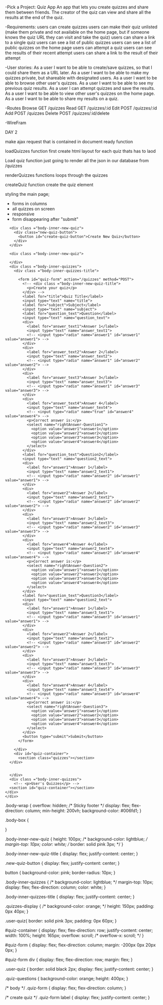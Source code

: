 -Pick a Project:
Quiz App
An app that lets you create quizzes and share them between friends. The creator of the quiz can view and share all the results at the end of the quiz.

-Requirements:
users can create quizzes
users can make their quiz unlisted (make them private and not available on the home page, but if someone knows the quiz URL they can visit and take the quiz)
users can share a link to a single quiz
users can see a list of public quizzes
users can see a list of public quizzes on the home page
users can attempt a quiz
users can see the results of their recent attempt
users can share a link to the result of their attempt

-User stories:
As a user I want to be able to create/save quizzes, so that I could share them as a URL later.
As a user I want to be able to make my quizzes private, but shareable with designated users.
As a user I want to be able to browse other user's quizzes.
As a user I want to be able to see my previous quiz results.
As a user I can attempt quizzes and save the results.
As a user I want to be able to view other user's quizzes on the home page.
As a user I want to be able to share my results on a quiz.


-Routes 
Browse      GET     /quizzes
Read        GET     /quizzes/:id
Edit        POST    /quizzes/:id
Add         POST    /quizzes
Delete      POST    /quizzes/:id/delete

-WireFram




DAY 2

make ajax request that is contained in document ready function

loadQuizzes function 
first create html layout for each quiz thats has to laod

Load quiz function
just going to render all the json in our database from /quizzes

renderQuizzes functions
loops through the quizzes 
 
createQuiz function
create the quiz element 

styling the main page;
* forms in columns
* all quizzes on screen
* responsive
* form disappearing after "submit"


<!-- Page-specific content -->

      <div class ="body-inner-new-quiz">
        <div class="new-quiz-button">
          <button id="create-quiz-button">Create New Quiz</button>
        </div>
      </div>

      <div class ="body-inner-new-quiz">

      </div>
      <div class ="body-inner-quizzes">
        <div class ="body-inner-quizzes-title">

          <form id="quiz-form" action="/quizzes" method="POST">
            <!-- <div class ="body-inner-new-quiz-title">
              <p>Create your quiz</p>
            </div> -->
            <label for="title">Quiz Title</label>
            <input type="text" name="title">
            <label for="subject">Subject</label>
            <input type="text" name="subject">
            <label for="question_text">Question</label>
            <input type="text" name="question_text">
            <div>
              <label for="answer_text1">Answer 1</label>
              <input type="text" name="answer_text1">
              <!-- <input type="radio" name="answer1" id="answer1" value="answer1"> -->
            </div>
            <div>
              <label for="answer_text2">Answer 2</label>
              <input type="text" name="answer_text2">
              <!-- <input type="radio" name="answer1" id="answer2" value="answer2"> -->
            </div>
            <div>
              <label for="answer_text3">Answer 3</label>
              <input type="text" name="answer_text3">
              <!-- <input type="radio" name="answer1" id="answer3" value="answer3"> -->
            </div>
            <div>
              <label for="answer_text4">Answer 4</label>
              <input type="text" name="answer_text4">
              <!-- <input type="radio" name="true" id="answer4" value="answer4"> -->
              <p>Correct answer is:</p>
              <select name="rightAnswer-Question1">
                <option value="answer1">answer1</option>
                <option value="answer2">answer2</option>
                <option value="answer3">answer3</option>
                <option value="answer4">answer4</option>
              </select>
            </div>
            <label for="question_text">Question2</label>
            <input type="text" name="question2_text">
            <div>
              <label for="answer1">Answer 1</label>
              <input type="text" name="answer2_text1">
              <!-- <input type="radio" name="answer2" id="answer1" value="answer1"> -->
            </div>
            <div>
              <label for="answer2">Answer 2</label>
              <input type="text" name="answer2_text2">
              <!-- <input type="radio" name="answer2" id="answer2" value="answer2"> -->
            </div>
            <div>
              <label for="answer3">Answer 3</label>
              <input type="text" name="answer2_text3">
              <!-- <input type="radio" name="answer2" id="answer3" value="answer3"> -->
            </div>
            <div>
              <label for="answer4">Answer 4</label>
              <input type="text" name="answer2_text4">
              <!-- <input type="radio" name="answer2" id="answer4" value="answer4"> -->
              <p>Correct answer is:</p>
              <select name="rightAnswer-Question2">
                <option value="answer1">answer1</option>
                <option value="answer2">answer2</option>
                <option value="answer3">answer3</option>
                <option value="answer4">answer4</option>
              </select>
            </div>
            <label for="question_text">Question3</label>
            <input type="text" name="question2_text">
            <div>
              <label for="answer1">Answer 1</label>
              <input type="text" name="answer3_text1">
              <!-- <input type="radio" name="answer3" id="answer1" value="answer1"> -->
            </div>
            <div>
              <label for="answer2">Answer 2</label>
              <input type="text" name="answer3_text2">
              <!-- <input type="radio" name="answer3" id="answer2" value="answer2"> -->
            </div>
            <div>
              <label for="answer3">Answer 3</label>
              <input type="text" name="answer3_text3">
              <!-- <input type="radio" name="answer3" id="answer3" value="answer3"> -->
            </div>
            <div>
              <label for="answer4">Answer 4</label>
              <input type="text" name="answer3_text4">
              <!-- <input type="radio" name="answer3" id="answer4" value="answer4"> -->
              <p>Correct answer is:</p>
              <select name="rightAnswer-Question3">
                <option value="answer1">answer1</option>
                <option value="answer2">answer2</option>
                <option value="answer3">answer3</option>
                <option value="answer4">answer4</option>
              </select>
            </div>
            <button type="submit">Submit</button>
          </form>

        </div>
        <div id="quiz-container">
          <section class="quizzes"></section>
      </div>


      </div>
      <div class ="body-inner-quizzes">
        <!-- <p>User's Quizzes</p> -->
      <section id="quiz-container"></section>
    </div>
    </div>
  </body>

  <!-- CSS -->
 .body-wrap {
  overflow: hidden;
  /* Sticky footer */
  display: flex;
  flex-direction: column;
  min-height: 200vh;
  background-color: #006fd1;
}

.body-box {

}

.body-inner-new-quiz {
  height: 100px;
  /* background-color: lightblue; */
  margin-top: 10px;
  color: white;
  /* border: solid pink 3px; */
}

.body-inner-new-quiz-title {
  display: flex;
  justify-content: center;
}

.new-quiz-button {
  display: flex;
  justify-content: center;
}

button {
  background-color: pink;
  border-radius: 10px;
}

.body-inner-quizzes {
  /* background-color: lightblue; */
  margin-top: 10px;
  display: flex;
  flex-direction: column;
  color: white;
}

.body-inner-quizzes-title {
  display: flex;
  justify-content: center;
}

.quizzes-display {
  /* background-color: orange; */
  height: 150px;
  padding: 0px 40px;
}

.user-quiz{
  border: solid pink 3px;
  padding: 0px 60px;
}

#quiz-container {
  display: flex;
  flex-direction: row;
  justify-content: center;
  width: 100%;
  height: 165px;
  overflow: scroll;
  /* overflow-x: scroll; */
}

#quiz-form {
  display: flex;
  flex-direction: column;
  margin: -200px 0px 20px 0px;
}

#quiz-form div {
  display: flex;
  flex-direction: row;
  margin: flex;
}

.user-quiz {
  border: solid black 2px;
  display: flex;
  justify-content: center;
}

.quiz-questions {
  background-color: orange;
  height: 400px;
}

/* body */
.quiz-form {
  display: flex;
  flex-direction: column;
}

/* create quiz */
.quiz-form label {
  display: flex;
  justify-content: center;
}
